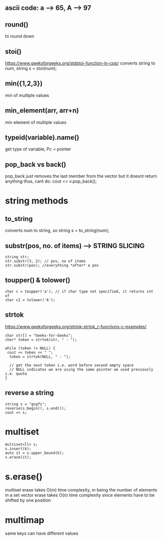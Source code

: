 ## ascii code: a --> 65, A --> 97

## round()
to round down

## stoi()
https://www.geeksforgeeks.org/stdstoi-function-in-cpp/
converts string to num, string s = stoi(num);

## min({1,2,3})
min of multiple values

## min_element(arr, arr+n)
min element of multiple values

## typeid(variable).name()
get type of variable, Pc = pointer

## pop_back vs back()
pop_back just removes the last member from the vector but it doesnt return anything
thus, cant do: cout << v.pop_back();

# string methods

## to_string
converts num to string, so string s = to_string(num);

## substr(pos, no. of items)  --> STRING SLICING
```
string str;
str.substr(3, 2); // pos, no of items
str.substr(pos); //everything *after* a pos

```
## toupper() & tolower()
```
char c = toupper('a'); // if char type not specified, it returns int of
char c2 = tolower('A');
```

## strtok
https://www.geeksforgeeks.org/strtok-strtok_r-functions-c-examples/
```
char str[] = "Geeks-for-Geeks";
char* token = strtok(str, " - ");
 
while (token != NULL) {
 cout << token << " ";
  token = strtok(NULL, " - ");
  
  // get the next token i.e. word before second empty space
  // NULL indicates we are using the same pointer we used previously i.e. quote
}
```

## reverse a string
```
string s = "gsgfs";
reverse(s.begin(), s.end());
cout << s;
```

# multiset
```
multiset<ll> s;
s.insert(k);
auto it = s.upper_bound(k);
s.erase(it);
```

# s.erase()
multiset erase takes O(m) time complexity, m being the number of elements in a set
vector erase takes O(n) time complexity since elements have to be shifted by one position

# multimap
same keys can have different values
